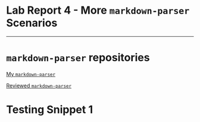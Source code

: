 # Lab Report 4 - More `markdown-parser` Scenarios

***

# `markdown-parser` repositories
[My `markdown-parser`](https://github.com/JSN3/markdown-parser)

[Reviewed `markdown-parser`](https://github.com/grantcoz/markdown-parse)

# Testing Snippet 1
